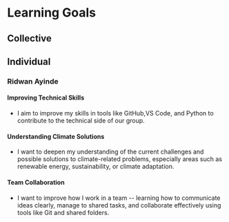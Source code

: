 # Learning Goals

## Collective

## Individual

### Ridwan Ayinde

#### Improving Technical Skills

- I aim to improve my skills in tools like GitHub,VS Code, and Python to contribute
  to the technical side of our group.

#### Understanding Climate Solutions

- I want to deepen my understanding of the current challenges and possible solutions
  to climate-related problems, especially areas such as renewable energy, sustainability,
  or climate adaptation.

#### Team Collaboration

- I want to improve how I work in a team -- learning how to communicate ideas clearly,
  manage to shared tasks, and collaborate effectively using tools like Git and shared
  folders.
